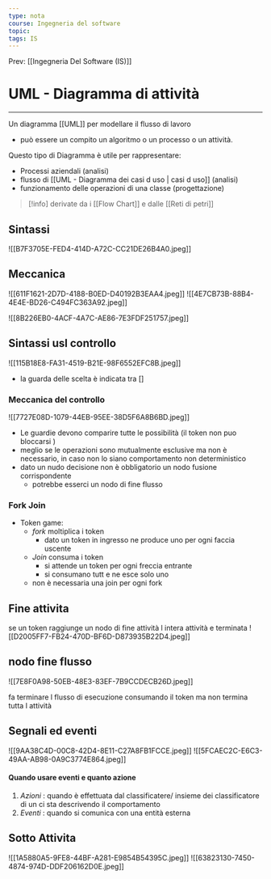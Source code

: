 ```yaml
---
type: nota
course: Ingegneria del software
topic: 
tags: IS
---
```


Prev: [[Ingegneria Del Software (IS)]]

# UML - Diagramma di attività
---
Un diagramma [[UML]] per modellare il flusso di lavoro
- può essere un compito un algoritmo  o un processo o un attività.

Questo tipo di Diagramma è utile per rappresentare:
- Processi aziendali (analisi)
- flusso di [[UML - Diagramma dei casi d uso | casi d uso]] (analisi)
- funzionamento delle operazioni di una classe (progettazione)


>[!info] derivate da i [[Flow Chart]] e dalle [[Reti di petri]]

## Sintassi 

![[B7F3705E-FED4-414D-A72C-CC21DE26B4A0.jpeg]]

## Meccanica 
![[611F1621-2D7D-4188-B0ED-D40192B3EAA4.jpeg]]
![[4E7CB73B-88B4-4E4E-BD26-C494FC363A92.jpeg]]


![[8B226EB0-4ACF-4A7C-AE86-7E3FDF251757.jpeg]]
## Sintassi usl controllo
![[115B18E8-FA31-4519-B21E-98F6552EFC8B.jpeg]]
- la guarda  delle scelta è indicata tra \[\]

### Meccanica del controllo

![[7727E08D-1079-44EB-95EE-38D5F6A8B6BD.jpeg]]

- Le guardie devono comparire tutte le possibilità (il token non puo bloccarsi )
- meglio se le operazioni sono mutualmente esclusive ma non è necessario, in caso non lo siano comportamento non deterministico 
- dato un nudo decisione non è obbligatorio un nodo fusione corrispondente
	- potrebbe esserci un nodo di fine flusso 

### Fork Join
- Token game:
	-  _fork_ moltiplica i token
		- dato un token in ingresso ne produce uno per ogni faccia uscente
	-  _Join_ consuma i token
		- si attende un token per ogni freccia entrante
		- si consumano tutt e ne esce solo uno
	- non è necessaria una join per ogni fork

## Fine attivita

se un token raggiunge un nodo di fine attività l intera attività e terminata 
![[D2005FF7-FB24-470D-BF6D-D873935B22D4.jpeg]]

## nodo fine flusso
![[7E8F0A98-50EB-48E3-83EF-7B9CCDECB26D.jpeg]]

fa terminare l flusso di esecuzione consumando il token ma non termina tutta l attività


## Segnali ed eventi 
![[9AA38C4D-00C8-42D4-8E11-C27A8FB1FCCE.jpeg]]
![[5FCAEC2C-E6C3-49AA-AB98-0A9C3774E864.jpeg]]

#### Quando usare eventi e quanto azione
1. _Azioni_ : quando è effettuata dal classificatere/ insieme dei classificatore di un ci sta descrivendo il comportamento
2. _Eventi_ : quando si comunica con una entità esterna

## Sotto Attivita

![[1A5880A5-9FE8-44BF-A281-E9854B54395C.jpeg]]
![[63823130-7450-4874-974D-DDF206162D0E.jpeg]]